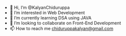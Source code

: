 - 👋 Hi, I’m @KalyanChiduruppa
- 👀 I’m interested in Web Development
- 🌱 I’m currently learning DSA using JAVA
- 💞️ I’m looking to collaborate on Front-End Development
- 📫 How to reach me chiduruppakalyan@gmail.com


<!---
KalyanChiduruppa/KalyanChiduruppa is a ✨ special ✨ repository because its `README.md` (this file) appears on your GitHub profile.
You can click the Preview link to take a look at your changes.
--->
